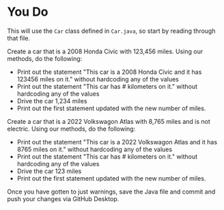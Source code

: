 # You Do

This will use the `Car` class defined in `Car.java`, so start by reading through that file.

Create a car that is a 2008 Honda Civic with 123,456 miles. Using our methods, do the following:

- Print out the statement "This car is a 2008 Honda Civic and it has 123456 miles on it." without hardcoding any of the values
- Print out the statement "This car has # kilometers on it." without hardcoding any of the values
- Drive the car 1,234 miles
- Print out the first statement updated with the new number of miles.

Create a car that is a 2022 Volkswagon Atlas with 8,765 miles and is not electric. Using our methods, do the following:

- Print out the statement "This car is a 2022 Volkswagon Atlas and it has 8765 miles on it." without hardcoding any of the values
- Print out the statement "This car has # kilometers on it." without hardcoding any of the values
- Drive the car 123 miles
- Print out the first statement updated with the new number of miles.

Once you have gotten to just warnings, save the Java file and commit and push your changes via GitHub Desktop.
